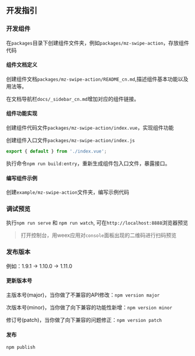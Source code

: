 ## 开发指引

### 开发组件
在`packages`目录下创建组件文件夹，例如`packages/mz-swipe-action`，存放组件代码

#### 组件文档定义
创建组件文档`packages/mz-swipe-action/README_cn.md`,描述组件基本功能以及用法等。

在文档导航栏`docs/_sidebar_cn.md`增加对应的组件链接。

#### 组件功能实现
创建组件代码文件`packages/mz-swipe-action/index.vue`，实现组件功能


创建组件入口文件`packages/mz-swipe-action/index.js`
```js
export { default } from './index.vue';
```

执行命令`npm run build:entry`，重新生成组件包入口文件，暴露接口。

#### 编写组件示例
创建`example/mz-swipe-action`文件夹，编写示例代码

### 调试预览

执行`npm run serve` 和 `npm run watch`,
可在`http://localhost:8888`浏览器预览
> 打开控制台，用weex应用对`console`面板出现的二维码进行扫码预览


### 发布版本
 
  例如：1.9.1 -> 1.10.0 -> 1.11.0
#### 更新版本号

主版本号(major)，当你做了不兼容的API修改：`npm version major`

次版本号(minor)，当你做了向下兼容的功能性新增：`npm version minor`

修订号(patch)，当你做了向下兼容的问题修正：`npm version patch`

#### 发布
`npm publish`


